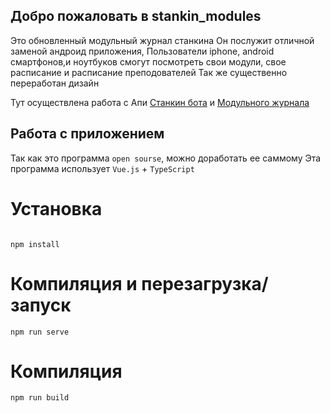 ## Добро пожаловать в stankin_modules

Это обновленный модульный журнал станкина
Он послужит отличной заменой андроид приложения,
Пользователи iphone, android смартфонов,и ноутбуков смогут посмотреть свои модули, свое расписание и расписание преподователей
Так же существенно переработан дизайн

Тут осуществлена работа с Апи [Станкин бота](https://apps.sdore.me/StankinBot) и [Модульного журнала](https://github.com/stankin/mj)

## Работа с приложением ##

Так как это программа `open sourse`, можно доработать ее саммому
Эта программа использует `Vue.js` + `TypeScript `

# Установка
```

npm install
```

# Компиляция и перезагрузка/запуск
```
npm run serve
```

# Компиляция
```
npm run build
```
